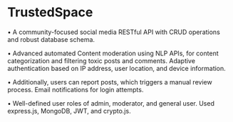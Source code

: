 # TrustedSpace

• A community-focused social media RESTful API with CRUD operations and robust database schema.

• Advanced automated Content moderation using NLP APIs, for content categorization and filtering toxic posts and comments. Adaptive authentication based on IP address, user location, and device information.

• Additionally, users can report posts, which triggers a manual review process. Email notifications for login attempts.

• Well-defined user roles of admin, moderator, and general user. Used express.js, MongoDB, JWT, and crypto.js.

